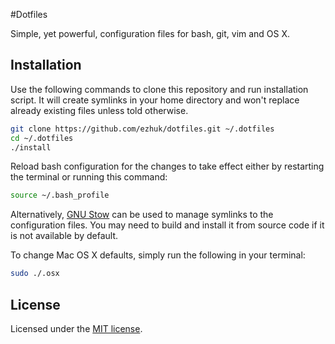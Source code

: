 #Dotfiles

Simple, yet powerful, configuration files for bash, git, vim and OS X.

## Installation

Use the following commands to clone this repository and run installation script. It will create symlinks in your home directory and won't replace already existing files unless told otherwise.

```bash
git clone https://github.com/ezhuk/dotfiles.git ~/.dotfiles
cd ~/.dotfiles
./install
```

Reload bash configuration for the changes to take effect either by restarting the terminal or running this command:

```bash
source ~/.bash_profile
```

Alternatively, [GNU Stow](http://www.gnu.org/software/stow/) can be used to manage symlinks to the configuration files. You may need to build and install it from source code if it is not available by default.

To change Mac OS X defaults, simply run the following in your terminal:

```bash
sudo ./.osx
```

## License

Licensed under the [MIT license](LICENSE).
